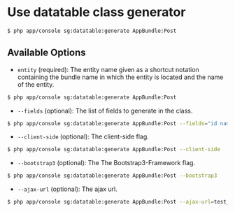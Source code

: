 # Use datatable class generator

``` bash
$ php app/console sg:datatable:generate AppBundle:Post
```

## Available Options

- `entity` (required): The entity name given as a shortcut notation containing the bundle name in which the entity is located and the name of the entity.

``` bash
$ php app/console sg:datatable:generate AppBundle:Post
```

- `--fields` (optional): The list of fields to generate in the class.

``` bash
$ php app/console sg:datatable:generate AppBundle:Post --fields="id name createdAt:timeago"
```

- `--client-side` (optional): The client-side flag.

``` bash
$ php app/console sg:datatable:generate AppBundle:Post --client-side
```

- `--bootstrap3` (optional): The The Bootstrap3-Framework flag.

``` bash
$ php app/console sg:datatable:generate AppBundle:Post --bootstrap3
```

- `--ajax-url` (optional): The ajax url.

``` bash
$ php app/console sg:datatable:generate AppBundle:Post --ajax-url=test_path
```
